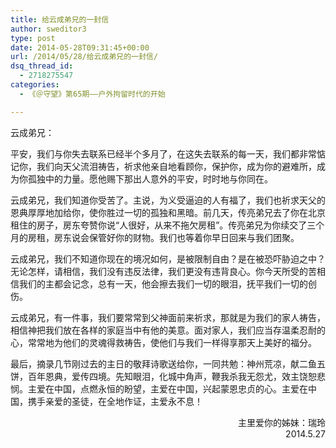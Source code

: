 ```yaml
---
title: 给云成弟兄的一封信
author: sweditor3
type: post
date: 2014-05-28T09:31:45+00:00
url: /2014/05/28/给云成弟兄的一封信/
dsq_thread_id:
  - 2718275547
categories:
  - 《＠守望》第65期——户外拘留时代的开始

---
```

云成弟兄：

平安，我们与你失去联系已经半个多月了，在这失去联系的每一天，我们都非常惦记你，我们向天父流泪祷告，祈求他亲自地看顾你，保护你，成为你的避难所，成为你孤独中的力量。愿他赐下那出人意外的平安，时时地与你同在。

云成弟兄，我们知道你受苦了。主说，为义受逼迫的人有福了，我们也祈求天父的恩典厚厚地加给你，使你胜过一切的孤独和黑暗。前几天，传亮弟兄去了你在北京租住的房子，房东夸赞你说“人很好，从来不拖欠房租”。传亮弟兄为你续交了三个月的房租，房东说会保管好你的财物。我们也等着你早日回来与我们团聚。

云成弟兄，我们不知道你现在的境况如何，是被限制自由？是在被恐吓胁迫之中？无论怎样，请相信，我们没有违反法律，我们更没有违背良心。你今天所受的苦相信我们的主都会记念，总有一天，他会擦去我们一切的眼泪，抚平我们一切的创伤。

云成弟兄，有一件事，我们要常常到父神面前来祈求，那就是为我们的家人祷告，相信神把我们放在各样的家庭当中有他的美意。面对家人，我们应当存温柔忍耐的心，常常地为他们的灵魂得救祷告，使他们与我们一样得享那天上美好的福分。

<p style="text-align: left;">
  最后，摘录几节刚过去的主日的敬拜诗歌送给你，一同共勉：神州荒凉，献二鱼五饼，百年恩典，爱传四境。先知眼泪，化城中角声，鞭我杀我无怨尤，效主饶恕悲悯。主爱在中国，点燃永恒的盼望，主爱在中国，兴起蒙恩忠贞的心。主爱在中国，携手亲爱的圣徒，在全地作证，主爱永不息！
</p>

<p style="text-align: right;">
  主里爱你的姊妹：瑞玲<br /> 2014.5.27
</p>